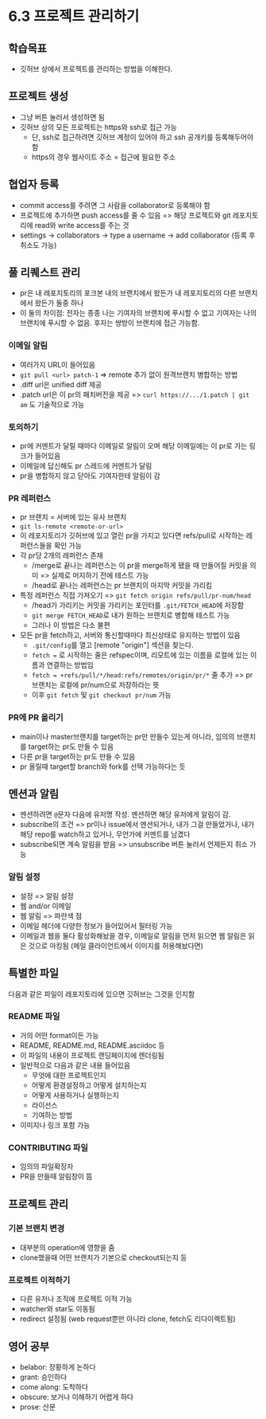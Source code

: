 # 6.3 프로젝트 관리하기

## 학습목표
- 깃허브 상에서 프로젝트를 관리하는 방법을 이해한다.

## 프로젝트 생성
- 그냥 버튼 눌러서 생성하면 됨
- 깃허브 상의 모든 프로젝트는 https와 ssh로 접근 가능
   - 단, ssh로 접근하려면 깃허브 계정이 있어야 하고 ssh 공개키를 등록해두어야 함
   - https의 경우 웹사이트 주소 = 접근에 필요한 주소

## 협업자 등록
- commit access를 주려면 그 사람을 collaborator로 등록해야 함
- 프로젝트에 추가하면 push access를 줄 수 있음 => 해당 프로젝트와 git 레포지토리에 read와 write access를 주는 것
- settings -> collaborators -> type a username -> add collaborator (등록 후 취소도 가능)

## 풀 리퀘스트 관리
- pr은 내 레포지토리의 포크본 내의 브랜치에서 왔든가 내 레포지토리의 다른 브랜치에서 왔든가 둘중 하나
- 이 둘의 차이점: 전자는 종종 나는 기여자의 브랜치에 푸시할 수 없고 기여자는 나의 브랜치에 푸시할 수 없음. 후자는 쌍방이 브랜치에 접근 가능함.

### 이메일 알림
- 여러가지 URL이 들어있음
- `git pull <url> patch-1` => remote 추가 없이 원격브랜치 병합하는 방법
- .diff url은 unified diff 제공
- .patch url은 이 pr의 패치버전을 제공 => `curl https://.../1.patch | git am` 도 기술적으로 가능

### 토의하기
- pr에 커멘트가 달릴 때마다 이메일로 알림이 오며 해당 이메일에는 이 pr로 가는 링크가 들어있음
- 이메일에 답신해도 pr 스레드에 커멘트가 달림
- pr을 병합하지 않고 닫아도 기여자한테 알림이 감

### PR 레퍼런스
- pr 브랜치 = 서버에 있는 유사 브랜치
- `git ls-remote <remote-or-url>`
- 이 레포지토리가 깃허브에 있고 열린 pr을 가지고 있다면 refs/pull로 시작하는 레퍼런스들을 확인 가능
- 각 pr당 2개의 레퍼런스 존재
   - /merge로 끝나는 레퍼런스는 이 pr을 merge하게 됐을 때 만들어질 커밋을 의미 => 실제로 머지하기 전에 테스트 가능
   - /head로 끝나는 레퍼런스는 pr 브랜치의 마지막 커밋을 가리킴
- 특정 레퍼런스 직접 가져오기 => `git fetch origin refs/pull/pr-num/head`
   - /head가 가리키는 커밋을 가리키는 포인터를 `.git/FETCH_HEAD`에 저장함
   - `git merge FETCH_HEAD`로 내가 원하는 브랜치로 병합해 테스트 가능
   - 그러나 이 방법은 다소 불편
- 모든 pr을 fetch하고, 서버와 통신할때마다 최신상태로 유지하는 방법이 있음
   - `.git/config`를 열고 [remote "origin"] 섹션을 찾는다.
   - `fetch =` 로 시작하는 줄은 refspec이며, 리모트에 있는 이름을 로컬에 있는 이름과 연결하는 방법임
   - `fetch = +refs/pull/*/head:refs/remotes/origin/pr/*` 줄 추가 => pr 브랜치는 로컬에 pr/num으로 저장하라는 뜻
   - 이후 `git fetch` 및 `git checkout pr/num` 가능

### PR에 PR 올리기
- main이나 master브랜치를 target하는 pr만 만들수 있는게 아니라, 임의의 브랜치를 target하는 pr도 만들 수 있음
- 다른 pr을 target하는 pr도 만들 수 있음
- pr 올릴때 target할 branch와 fork를 선택 가능하다는 듯

## 멘션과 알림
- 멘션하려면 `@`문자 다음에 유저명 작성. 멘션하면 해당 유저에게 알림이 감.
- subscribe의 조건 => pr이나 issue에서 멘션되거나, 내가 그걸 만들었거나, 내가 해당 repo를 watch하고 있거나, 무언가에 커멘트를 남겼다
- subscribe되면 계속 알림을 받음 => unsubscribe 버튼 눌러서 언제든지 취소 가능

### 알림 설정
- 설정 => 알림 설정
- 웹 and/or 이메일
- 웹 알림 => 파란색 점
- 이메일 헤더에 다양한 정보가 들어있어서 필터링 가능
- 이메일과 웹을 둘다 활성화해놨을 경우, 이메일로 알림을 먼저 읽으면 웹 알림은 읽은 것으로 마킹됨 (메일 클라이언트에서 이미지를 허용해놨다면)

## 특별한 파일
다음과 같은 파일이 레포지토리에 있으면 깃허브는 그것을 인지함

### README 파일
- 거의 어떤 format이든 가능
- README, README.md, README.asciidoc 등
- 이 파일의 내용이 프로젝트 랜딩페이지에 렌더링됨
- 일반적으로 다음과 같은 내용 들어있음
   - 무엇에 대한 프로젝트인지
   - 어떻게 환경설정하고 어떻게 설치하는지
   - 어떻게 사용하거나 실행하는지
   - 라이선스
   - 기여하는 방법
- 이미지나 링크 포함 가능

### CONTRIBUTING 파일
- 임의의 파일확장자
- PR을 만들때 알림창이 뜸

## 프로젝트 관리
### 기본 브랜치 변경
- 대부분의 operation에 영향을 줌
- clone했을때 어떤 브랜치가 기본으로 checkout되는지 등

### 프로젝트 이적하기
- 다른 유저나 조직에 프로젝트 이적 가능
- watcher와 star도 이동됨
- redirect 설정됨 (web request뿐만 아니라 clone, fetch도 리다이렉트됨)

## 영어 공부
- belabor: 장황하게 논하다
- grant: 승인하다
- come along: 도착하다
- obscure: 보거나 이해하기 어렵게 하다
- prose: 산문